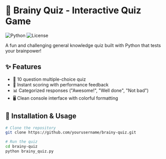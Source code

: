 # 🧠 Brainy Quiz - Interactive Quiz Game

![Python](https://img.shields.io/badge/Python-3.8+-blue.svg)
![License](https://img.shields.io/badge/License-MIT-green.svg)

A fun and challenging general knowledge quiz built with Python that tests your brainpower!

## ✨ Features
- 🔢 10 question multiple-choice quiz
- 🎯 Instant scoring with performance feedback
- 📊 Categorized responses ("Awesome!", "Well done", "Not bad")
- 🖥️ Clean console interface with colorful formatting

## 🚀 Installation & Usage
```bash
# Clone the repository
git clone https://github.com/yourusername/brainy-quiz.git

# Run the quiz
cd brainy-quiz
python brainy_quiz.py
